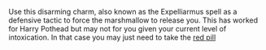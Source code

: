 Use this disarming charm, also known as the Expelliarmus spell as a defensive tactic to force the marshmallow to release you. This has worked for Harry Pothead but may not for you given your current level of intoxication. In that case you may just need to take the [red pill](red-pill/red-pill.md)
